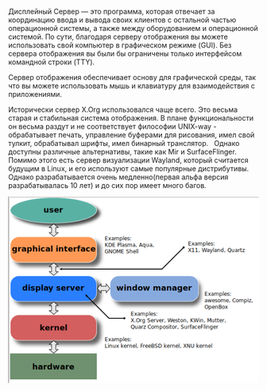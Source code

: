 Дисплейный Сервер — это программа, которая отвечает за координацию ввода и вывода своих клиентов с остальной частью операционной системы, а также между оборудованием и операционной системой. По сути, благодаря серверу отображения вы можете использовать свой компьютер в графическом режиме (GUI). Без сервера отображения вы были бы ограничены только интерфейсом командной строки (TTY).


Сервер отображения обеспечивает основу для графической среды, так что вы можете использовать мышь и клавиатуру для взаимодействия с приложениями.


Исторически сервер X.Org использовался чаще всего. Это весьма старая и стабильная система отображения. В плане функциональности он весьма раздут и не соответствует философии UNIX-way - обрабатывает печать, управление буферами для рисования, имел свой тулкит, обрабатывал шрифты, имел бинарный транслятор.   Однако доступны различные альтернативы, такие как Mir и SurfaceFlinger. Помимо этого есть сервер визуализации Wayland, который считается будущим в Linux, и его используют самые популярные дистрибутивы. Однако разрабатывается очень медленно(первая альфа версия разрабатывалась 10 лет) и до сих пор имеет много багов.


![image.png](../images/displieinyi-siervier-x-dot-org-i-wayland_1.png)


